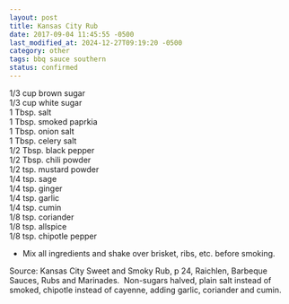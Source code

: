 ```yaml
---
layout: post
title: Kansas City Rub
date: 2017-09-04 11:45:55 -0500
last_modified_at: 2024-12-27T09:19:20 -0500
category: other
tags: bbq sauce southern
status: confirmed
---
```

1/3 cup brown sugar  
1/3 cup white sugar  
1 Tbsp. salt  
1 Tbsp. smoked paprkia  
1 Tbsp. onion salt  
1 Tbsp. celery salt  
1/2 Tbsp. black pepper  
1/2 Tbsp. chili powder  
1/2 tsp. mustard powder  
1/4 tsp. sage  
1/4 tsp. ginger  
1/4 tsp. garlic  
1/4 tsp. cumin  
1/8 tsp. coriander  
1/8 tsp. allspice  
1/8 tsp. chipotle pepper  

  * Mix all ingredients and shake over brisket, ribs, etc. before smoking.

Source: Kansas City Sweet and Smoky Rub, p 24, Raichlen, Barbeque Sauces, Rubs and Marinades.  Non-sugars halved, plain salt instead of smoked, chipotle instead of cayenne, adding garlic, coriander and cumin.  
